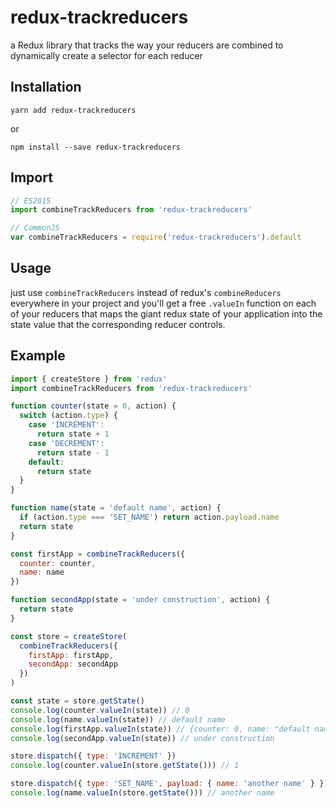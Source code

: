 # redux-trackreducers
a Redux library that tracks the way your reducers are combined to dynamically create a selector for each reducer

## Installation
```
yarn add redux-trackreducers
```
or
```
npm install --save redux-trackreducers
```

## Import
```javascript
// ES2015
import combineTrackReducers from 'redux-trackreducers'

// CommonJS
var combineTrackReducers = require('redux-trackreducers').default
```

## Usage
just use `combineTrackReducers` instead of redux's `combineReducers` everywhere in your project and you'll get a free `.valueIn` function on each of your reducers that maps the giant redux state of your application into the state value that the corresponding reducer controls.

## Example
```javascript
import { createStore } from 'redux'
import combineTrackReducers from 'redux-trackreducers'

function counter(state = 0, action) {
  switch (action.type) {
    case 'INCREMENT':
      return state + 1
    case 'DECREMENT':
      return state - 1
    default:
      return state
  }
}

function name(state = 'default name', action) {
  if (action.type === 'SET_NAME') return action.payload.name
  return state
}

const firstApp = combineTrackReducers({
  counter: counter,
  name: name
})

function secondApp(state = 'under construction', action) {
  return state
}

const store = createStore(
  combineTrackReducers({
    firstApp: firstApp,
    secondApp: secondApp
  })
)

const state = store.getState()
console.log(counter.valueIn(state)) // 0
console.log(name.valueIn(state)) // default name
console.log(firstApp.valueIn(state)) // {counter: 0, name: "default name"}
console.log(secondApp.valueIn(state)) // under construction

store.dispatch({ type: 'INCREMENT' })
console.log(counter.valueIn(store.getState())) // 1

store.dispatch({ type: 'SET_NAME', payload: { name: 'another name' } })
console.log(name.valueIn(store.getState())) // another name
```

